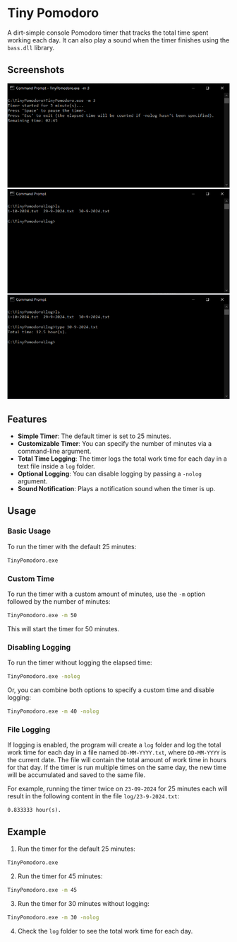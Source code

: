 # Tiny Pomodoro

A dirt-simple console Pomodoro timer that tracks the total time spent working each day. It can also play a sound when the timer finishes using the `bass.dll` library.

## Screenshots
![](/docs/1.png)
![](/docs/2.png)
![](/docs/3.png)

## Features

- **Simple Timer**: The default timer is set to 25 minutes.
- **Customizable Timer**: You can specify the number of minutes via a command-line argument.
- **Total Time Logging**: The timer logs the total work time for each day in a text file inside a `log` folder.
- **Optional Logging**: You can disable logging by passing a `-nolog` argument.
- **Sound Notification**: Plays a notification sound when the timer is up.

## Usage

### Basic Usage

To run the timer with the default 25 minutes:

```bash
TinyPomodoro.exe
```

### Custom Time

To run the timer with a custom amount of minutes, use the `-m` option followed by the number of minutes:

```bash
TinyPomodoro.exe -m 50
```

This will start the timer for 50 minutes.

### Disabling Logging

To run the timer without logging the elapsed time:

```bash
TinyPomodoro.exe -nolog
```

Or, you can combine both options to specify a custom time and disable logging:

```bash
TinyPomodoro.exe -m 40 -nolog
```

### File Logging

If logging is enabled, the program will create a `log` folder and log the total work time for each day in a file named `DD-MM-YYYY.txt`, where `DD-MM-YYYY` is the current date. The file will contain the total amount of work time in hours for that day. If the timer is run multiple times on the same day, the new time will be accumulated and saved to the same file.

For example, running the timer twice on `23-09-2024` for 25 minutes each will result in the following content in the file `log/23-9-2024.txt`:

```
0.833333 hour(s).
```

## Example

1. Run the timer for the default 25 minutes:

```bash
TinyPomodoro.exe
```

2. Run the timer for 45 minutes:

```bash
TinyPomodoro.exe -m 45
```

3. Run the timer for 30 minutes without logging:

```bash
TinyPomodoro.exe -m 30 -nolog
```

4. Check the `log` folder to see the total work time for each day.

